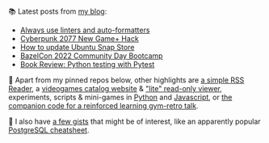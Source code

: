 
📚 Latest posts from <a href="https://blog.kartones.net/">my blog</a>:

<!--START_SECTION:blogposts-->
* [Always use linters and auto-formatters](https:&#x2F;&#x2F;blog.kartones.net&#x2F;post&#x2F;always-use-linters-and-autoformatters&#x2F;)
* [Cyberpunk 2077 New Game+ Hack](https:&#x2F;&#x2F;blog.kartones.net&#x2F;post&#x2F;cyberpunk-2077-new-game-plus-hack&#x2F;)
* [How to update Ubuntu Snap Store](https:&#x2F;&#x2F;blog.kartones.net&#x2F;post&#x2F;how-to-update-ubuntu-snap-store&#x2F;)
* [BazelCon 2022 Community Day Bootcamp](https:&#x2F;&#x2F;blog.kartones.net&#x2F;post&#x2F;bazelcon-2022-community-day-bootcamp&#x2F;)
* [Book Review: Python testing with Pytest](https:&#x2F;&#x2F;blog.kartones.net&#x2F;post&#x2F;book-review-python-testing-with-pytest&#x2F;)
<!--END_SECTION:blogposts-->


📌 Apart from my pinned repos below, other highlights are [a simple RSS Reader](https://github.com/Kartones/pbrr#pbrr---pretty-basic-rss-reader), a [videogames catalog website](https://github.com/Kartones/finished-games#finished-games) & ["lite" read-only viewer](https://github.com/Kartones/fg-viewer#finished-games-viewer), experiments, scripts & mini-games in [Python](https://github.com/Kartones/python#python-assorted-code) and [Javascript](https://github.com/Kartones/JSAssorted#javascript-assorted-code), or [the companion code for a reinforced learning gym-retro talk](https://github.com/Kartones/mindcamp-x-gym-retro#mindcamp-x-gym-retro-talk-companion-code-and-images).

📝 I also have [a few gists](https://gist.github.com/Kartones?direction=desc&sort=updated) that might be of interest, like an apparently popular [PostgreSQL cheatsheet](https://gist.github.com/Kartones/dd3ff5ec5ea238d4c546).

